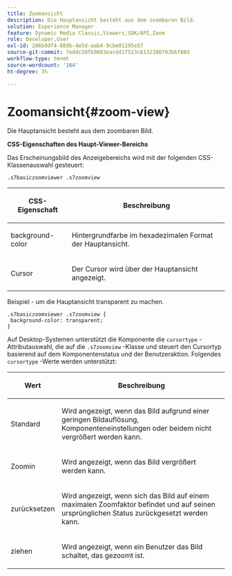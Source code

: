 ```yaml
---
title: Zoomansicht
description: Die Hauptansicht besteht aus dem zoombaren Bild.
solution: Experience Manager
feature: Dynamic Media Classic,Viewers,SDK/API,Zoom
role: Developer,User
exl-id: 286b9df4-88db-4e5d-aab4-9cbe01195e57
source-git-commit: 7eddc50fb9803eacdd1f513c6132380793b6f88d
workflow-type: tm+mt
source-wordcount: '164'
ht-degree: 3%

---
```


# Zoomansicht{#zoom-view}

Die Hauptansicht besteht aus dem zoombaren Bild.

<!--<a id="section_061E550C1C1D4DB2BD663A898895B38C"></a>-->

**CSS-Eigenschaften des Haupt-Viewer-Bereichs**

Das Erscheinungsbild des Anzeigebereichs wird mit der folgenden CSS-Klassenauswahl gesteuert:

```
.s7basiczoomviewer .s7zoomview
```

<table id="table_94EE3F5BBE4547C0B4943471CEE7EDE4"> 
 <thead> 
  <tr> 
   <th colname="col1" class="entry"> <p> CSS-Eigenschaft </p> </th> 
   <th colname="col2" class="entry"> <p>Beschreibung </p> </th> 
  </tr> 
 </thead>
 <tbody> 
  <tr> 
   <td colname="col1"> <p> <span class="codeph"> background-color </span> </p> </td> 
   <td colname="col2"> <p> Hintergrundfarbe im hexadezimalen Format der Hauptansicht. </p> </td> 
  </tr> 
  <tr> 
   <td colname="col1"> <p> <span class="codeph"> Cursor </span> </p> </td> 
   <td colname="col2"> <p>Der Cursor wird über der Hauptansicht angezeigt. </p> </td> 
  </tr> 
 </tbody> 
</table>

Beispiel - um die Hauptansicht transparent zu machen.

```
.s7basiczoomviewer .s7zoomview { 
 background-color: transparent; 
}
```

Auf Desktop-Systemen unterstützt die Komponente die `cursortype` -Attributauswahl, die auf die `.s7zoomview` -Klasse und steuert den Cursortyp basierend auf dem Komponentenstatus und der Benutzeraktion. Folgendes `cursortype` -Werte werden unterstützt:

<table id="table_BC9FC40DA27B4A85995F4E9431AABF33"> 
 <thead> 
  <tr> 
   <th colname="col1" class="entry"> <p>Wert </p> </th> 
   <th colname="col2" class="entry"> <p>Beschreibung </p> </th> 
  </tr> 
 </thead>
 <tbody> 
  <tr> 
   <td colname="col1"> <p> <span class="codeph"> Standard </span> </p> </td> 
   <td colname="col2"> <p>Wird angezeigt, wenn das Bild aufgrund einer geringen Bildauflösung, Komponenteneinstellungen oder beidem nicht vergrößert werden kann. </p> </td> 
  </tr> 
  <tr> 
   <td colname="col1"> <p> <span class="codeph"> Zoomin </span> </p> </td> 
   <td colname="col2"> <p>Wird angezeigt, wenn das Bild vergrößert werden kann. </p> </td> 
  </tr> 
  <tr> 
   <td colname="col1"> <p> <span class="codeph"> zurücksetzen </span> </p> </td> 
   <td colname="col2"> <p>Wird angezeigt, wenn sich das Bild auf einem maximalen Zoomfaktor befindet und auf seinen ursprünglichen Status zurückgesetzt werden kann. </p> </td> 
  </tr> 
  <tr> 
   <td colname="col1"> <p> <span class="codeph"> ziehen </span> </p> </td> 
   <td colname="col2"> <p>Wird angezeigt, wenn ein Benutzer das Bild schaltet, das gezoomt ist. </p> </td> 
  </tr> 
 </tbody> 
</table>

